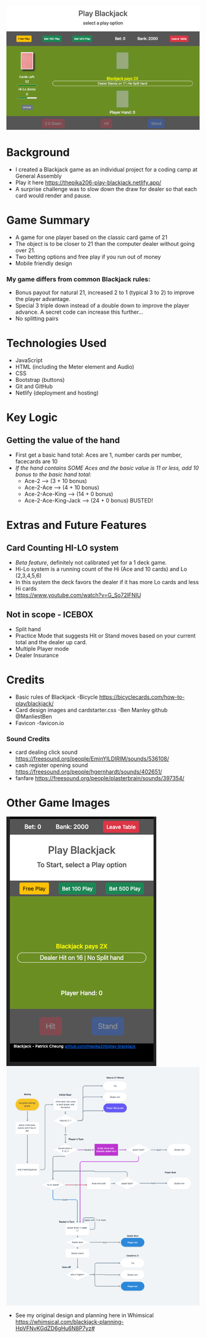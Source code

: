 ![Alt text](./images/screen-shots/game-image-1.png?raw=true "image captured from game")

# Background
- I created a Blackjack game as an individual project for a coding camp at General Assembly
- Play it here https://thepika206-play-blackjack.netlify.app/
- A surprise challenge was to slow down the draw for dealer so that each card would render and pause.

  
# Game Summary
- A game for one player based on the classic card game of 21
- The object is to be closer to 21 than the computer dealer without going over 21.
- Two betting options and free play if you run out of money
- Mobile friendly design
### My game differs from common Blackjack rules:
- Bonus payout for natural 21, increased 2 to 1 (typical 3 to 2) to improve the player advantage.
- Special 3 triple down instead of a double down to improve the player advance.  A secret code can increase this further...
- No splitting pairs

# Technologies Used
- JavaScript
- HTML (including the Meter element and Audio)
- CSS
- Bootstrap (buttons)
- Git and GitHub
- Netlify (deployment and hosting)

# Key Logic
## Getting the value of the hand
- First get a basic hand total: Aces are 1, number cards per number, facecards are 10 
- *If the hand contains SOME Aces and the basic value is 11 or less, add 10 bonus to the basic hand total:*  
  - Ace-2 --> (3 + 10 bonus)
  - Ace-2-Ace --> (4 + 10 bonus)
  - Ace-2-Ace-King --> (14 + 0 bonus)
  - Ace-2-Ace-King-Jack --> (24 + 0 bonus) BUSTED!
  
# Extras and Future Features
## Card Counting HI-LO system
- *Beta feature*, definitely not calibrated yet for a 1 deck game.
- Hi-Lo system is a running count of the Hi (Ace and 10 cards) and Lo (2,3,4,5,6)
- In this system the deck favors the dealer if it has more Lo cards and less Hi cards
- https://www.youtube.com/watch?v=G_So72lFNIU
## Not in scope - ICEBOX
- Split hand
- Practice Mode that suggests Hit or Stand moves based on your current total and the dealer up card.
- Multiple Player mode
- Dealer Insurance

# Credits
- Basic rules of Blackjack -Bicycle https://bicyclecards.com/how-to-play/blackjack/
- Card design images and cardstarter.css -Ben Manley   github @ManliestBen
- Favicon -favicon.io
### Sound Credits
  - card dealing click sound https://freesound.org/people/EminYILDIRIM/sounds/536108/
  - cash register opening sound https://freesound.org/people/hgernhardt/sounds/402651/
  - fanfare https://freesound.org/people/plasterbrain/sounds/397354/

# Other Game Images
![Alt text](./images/screen-shots/game-image-2.png?raw=true "image captured from game")
![Alt text](./images/screen-shots/game-flow.png?raw=true "image captured from game")
- See my original design and planning here in Whimsical https://whimsical.com/blackjack-planning-HpVFNvKGdZD6gHu6N8P7yz# 
